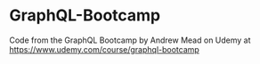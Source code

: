 # GraphQL-Bootcamp
Code from the GraphQL Bootcamp by Andrew Mead on Udemy at https://www.udemy.com/course/graphql-bootcamp
